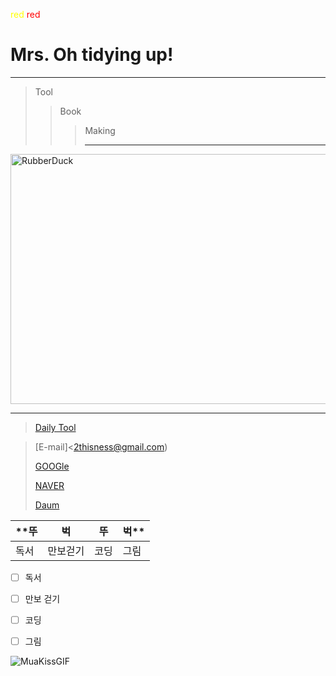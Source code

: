 <span style="color:yellow">red</span>
<span style="color:red">red</span>

# **Mrs. Oh tidying up!**
*********
> Tool
>> Book
>>> Making
>>> ********
<img src="https://encrypted-tbn0.gstatic.com/images?q=tbn:ANd9GcQ9p_ebal0KlWeWO_JidbgDjHXGbbhDjzs9Qw&usqp=CAU" width="900px" height="400px" title="px(픽셀) 크기 설정" alt="RubberDuck"></img><br/>
*************
 >[Daily Tool](https://docs.google.com/presentation/d/1cv2zu3JfTxZExEA4bbTi2uoMSfnfcTWuXETfANrpRDM/edit#slide=id.p)

 >[E-mail]<2thisness@gmail.com)
 >
 >[GOOGle](https://google.com)
 >
 >[NAVER](https://naver.com)
 >
 >[Daum](https://daum.net)
 
 **뚜    |  벅   |  뚜    |    벅**
 --------|-------|--------|-
 독서    |만보걷기|코딩|그림
 
- [ ] 독서
- [ ] 만보 걷기
- [ ] 코딩
- [ ] 그림


![MuaKissGIF](https://user-images.githubusercontent.com/104071583/174923099-74514e24-adb2-4365-b613-6da6361fc155.gif)

